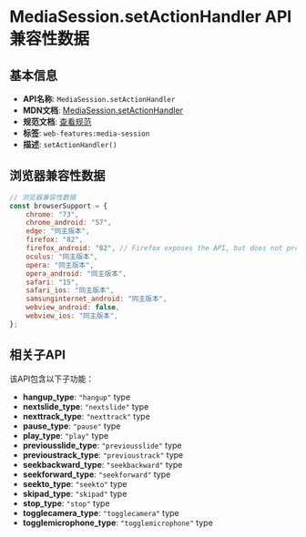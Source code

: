 # MediaSession.setActionHandler API 兼容性数据

## 基本信息

- **API名称**: `MediaSession.setActionHandler`
- **MDN文档**: [MediaSession.setActionHandler](https://developer.mozilla.org/docs/Web/API/MediaSession/setActionHandler)
- **规范文档**: [查看规范](https://w3c.github.io/mediasession/#dom-mediasession-setactionhandler)
- **标签**: `web-features:media-session`
- **描述**: `setActionHandler()`

## 浏览器兼容性数据

```javascript
// 浏览器兼容性数据
const browserSupport = {
    chrome: "73",
    chrome_android: "57",
    edge: "同主版本",
    firefox: "82",
    firefox_android: "82", // Firefox exposes the API, but does not provide a corresponding user-facing media control interface.,
    oculus: "同主版本",
    opera: "同主版本",
    opera_android: "同主版本",
    safari: "15",
    safari_ios: "同主版本",
    samsunginternet_android: "同主版本",
    webview_android: false,
    webview_ios: "同主版本",
};

```

## 相关子API

该API包含以下子功能：

- **hangup_type**: `"hangup"` type
- **nextslide_type**: `"nextslide"` type
- **nexttrack_type**: `"nexttrack"` type
- **pause_type**: `"pause"` type
- **play_type**: `"play"` type
- **previousslide_type**: `"previousslide"` type
- **previoustrack_type**: `"previoustrack"` type
- **seekbackward_type**: `"seekbackward"` type
- **seekforward_type**: `"seekforward"` type
- **seekto_type**: `"seekto"` type
- **skipad_type**: `"skipad"` type
- **stop_type**: `"stop"` type
- **togglecamera_type**: `"togglecamera"` type
- **togglemicrophone_type**: `"togglemicrophone"` type

